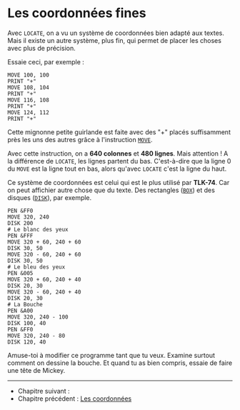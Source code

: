 # Les coordonnées fines

Avec `LOCATE`, on a vu un système de coordonnées bien adapté aux textes.
Mais il existe un autre système, plus fin, qui permet de placer les choses
avec plus de précision.

Essaie ceci, par exemple :
```
MOVE 100, 100
PRINT "+"
MOVE 108, 104
PRINT "+"
MOVE 116, 108
PRINT "+"
MOVE 124, 112
PRINT "+"
```

Cette mignonne petite guirlande est faite avec des "+" placés suffisamment près
les uns des autres grâce à l'instruction [`MOVE`](ins.move).

Avec cette instruction, on a __640 colonnes__ et __480 lignes__.
Mais attention ! A la différence de `LOCATE`, les lignes partent du bas.
C'est-à-dire que la ligne 0 du `MOVE` est la ligne tout en bas, alors qu'avec
`LOCATE` c'est la ligne du haut.

Ce système de coordonnées est celui qui est le plus utilisé par __TLK-74__.
Car on peut affichier autre chose que du texte.
Des rectangles ([`BOX`](ins.box)) et des disques ([`DISK`](ins.disk)), par exemple.

```
PEN &FF0
MOVE 320, 240
DISK 200
# Le blanc des yeux
PEN &FFF
MOVE 320 + 60, 240 + 60
DISK 30, 50
MOVE 320 - 60, 240 + 60
DISK 30, 50
# Le bleu des yeux
PEN &005
MOVE 320 + 60, 240 + 40
DISK 20, 30
MOVE 320 - 60, 240 + 40
DISK 20, 30
# La Bouche
PEN &A00
MOVE 320, 240 - 100
DISK 100, 40
PEN &FF0
MOVE 320, 240 - 80
DISK 120, 40
```

Amuse-toi à modifier ce programme tant que tu veux.
Examine surtout comment on dessine la bouche.
Et quand tu as bien compris,
essaie de faire une tête de Mickey.

----

* Chapitre suivant : []()
* Chapitre précédent : [Les coordonnées](coords)
